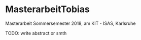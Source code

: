 # MasterarbeitTobias
Masterarbeit Sommersemester 2018, am KIT - ISAS, Karlsruhe

TODO: write abstract or smth
